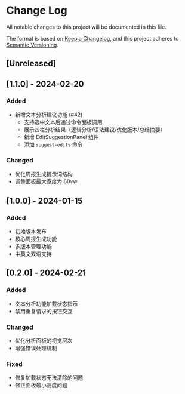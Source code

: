 # Change Log

All notable changes to this project will be documented in this file.

The format is based on [Keep a Changelog](https://keepachangelog.com/en/1.0.0/),
and this project adheres to [Semantic Versioning](https://semver.org/spec/v2.0.0.html).

## [Unreleased]

## [1.1.0] - 2024-02-20
### Added
- 新增文本分析建议功能 (#42)
  - 支持选中文本后通过命令面板调用
  - 展示四栏分析结果（逻辑分析/语法建议/优化版本/总结摘要）
  - 新增 EditSuggestionPanel 组件
  - 添加 `suggest-edits` 命令

### Changed
- 优化周报生成提示词结构
- 调整面板最大宽度为 60vw

## [1.0.0] - 2024-01-15
### Added
- 初始版本发布
- 核心周报生成功能
- 多版本管理功能
- 中英文双语支持 

## [0.2.0] - 2024-02-21
### Added
- 文本分析功能加载状态指示
- 禁用重复请求的按钮交互

### Changed
- 优化分析面板的视觉层次
- 增强错误处理机制

### Fixed
- 修复加载状态无法清除的问题
- 修正面板最小高度问题 